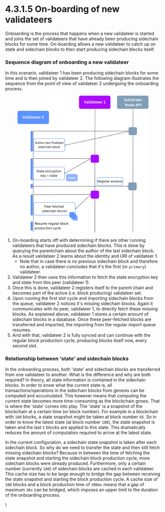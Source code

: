# 4.3.1.5 On-boarding of new validateers

Onboarding is the process that happens when a new validateer is started and joins the set of validateers that have already been producing sidechain blocks for some time. On-boarding allows a new validateer to catch up on state and sidechain blocks to then start producing sidechain blocks itself.

### **Sequence diagram of onboarding a new validateer**

In this scenario, validateer 1 has been producing sidechain blocks for some time and is then joined by validateer 2. The following diagram illustrates the sequence from the point of view of validateer 2 undergoing the onboarding process.



<figure><img src="../../../.gitbook/assets/4.3.2.5.png" alt=""><figcaption></figcaption></figure>



1. On-boarding starts off with determining if there are other running validateers that have produced sidechain blocks. This is done by querying the parentchain about the author of the last sidechain block. As a result validateer 2 learns about the identity and URI of validateer 1.
   * Note that in case there is no previous sidechain block and therefore no author, a validateer concludes that it's the first (or `primary`) validateer.
2. Validateer 2 then uses this information to fetch the state encryption key and state from this peer (validateer 1).
3. Once this is done, validateer 2 registers itself to the parent chain and becomes part of the active (i.e. block producing) validateer set.
4. Upon running the first slot cycle and importing sidechain blocks from the queue, validateer 2 notices it's missing sidechain blocks. Again it communicates with its peer, validateer 1, to directly fetch these missing blocks. As explained above, validateer 1 stores a certain amount of sidechain blocks in a database. Once these peer-fetched blocks are transferred and imported, the importing from the regular import queue resumes.
5. And with that, validateer 2 is fully synced and can continue with the regular block production cycle, producing blocks itself now, every second slot.

### **Relationship between 'state' and sidechain blocks**

In the onboarding process, both 'state' and sidechain blocks are transferred from one validateer to another. What is the difference and why are both required? In theory, all state information is contained in the sidechain blocks. In order to know what the current state is, all transactions/operations in the sidechain blocks from genesis can be computed and accumulated. This however means that computing the current state becomes more time-consuming as the blockchain grows. That is where the 'state' comes into play. The 'state' is a snapshot of the blockchain at a certain time (or block number). For example in a blockchain with `100` blocks, a state snapshot might be taken at block number `95`. So in order to know the latest state (at block number `100`), the state snapshot is taken and the last `5` blocks are applied to this state. This dramatically reduces the amount of computation required to arrive at the latest state.

In the current configuration, a sidechain state snapshot is taken after each sidechain block. So why do we need to transfer the state and then still fetch missing sidechain blocks? Because in between the time of fetching the state snapshot and starting the sidechain block production cycle, more sidechain blocks were already produced. Furthermore, only a certain number (currently `100`) of sidechain blocks are cached in each validateer. This cache size has to be large enough to bridge the gap between receiving the state snapshot and starting the block production cycle. A cache size of `100` blocks and a block production time of `300ms` means that a gap of maximum `30s` can be bridged, which imposes an upper limit to the duration of the onboarding process.

\
